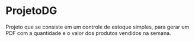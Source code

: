 # ProjetoDG
Projeto que se consiste em um controle de estoque simples, para gerar um PDF com a quantidade e o valor dos produtos vendidos na semana.
